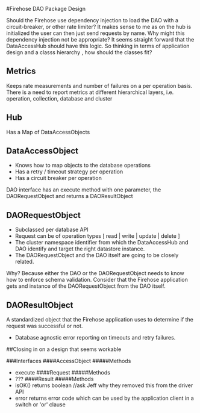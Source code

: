 #Firehose DAO Package Design

Should the Firehose use dependency injection to load the DAO with a circuit-breaker, or other rate limiter? It makes sense to me as on the hub is initialized the user can then just send requests by name. Why might this dependency injection not be appropriate? It seems straight forward that the DataAccessHub should have this logic. So thinking in terms of application design and a classs hierarchy , how should the classes fit?

Metrics
-------

Keeps rate measurements and number of failures on a per operation basis. There is a need to report metrics at different hierarchical layers, i.e. operation, collection, database and cluster 

Hub
---
Has a Map of DataAccessObjects 

DataAccessObject 
----------------
- Knows how to map objects to the database operations
- Has a retry / timeout strategy per operation 
- Has a circuit breaker per operation 

DAO interface has an execute method with one parameter, the DAORequestObject and returns a DAOResultObject

DAORequestObject
----------------
- Subclassed per database API
- Request can be of operation types [ read | write | update | delete ]
- The cluster namespace identifier from which the DataAccessHub and DAO identify and target the right datastore instance.
- The DAORequestObject and the DAO itself are going to be closely related. 

Why? Because either the DAO or the DAORequestObject needs to know how to enforce schema validation. Consider that the Firehose application gets and instance of the DAORequestObject from the DAO itself.

DAOResultObject
---------------
A standardized object that the Firehose application uses to determine if the request was successful or not.
- Database agnostic error reporting on timeouts and retry failures. 

##Closing in on a design that seems workable

###Interfaces
####AccessObject
#####Methods 
- execute
####Request
#####Methods
- ???
####Result
#####Methods
- isOK() returns boolean //ask Jeff why they removed this from the driver API
- error returns error code which can be used by the application client in a switch or 'or' clause